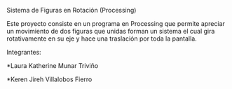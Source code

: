 Sistema de Figuras en Rotación (Processing)

Este proyecto consiste en un programa en Processing que permite apreciar un movimiento de dos figuras que unidas forman un sistema el cual gira rotativamente en su eje y hace una traslación por toda la pantalla.

Integrantes:

*Laura Katherine Munar Triviño

*Keren Jireh Villalobos Fierro
